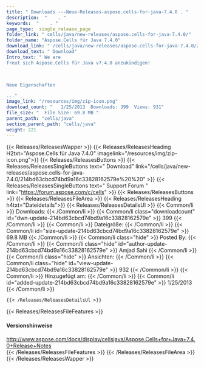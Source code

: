 ```yaml
---
title: " Downloads ---Neue-Releases-aspose.cells-for-java-7.4.0 . "
description:  "    . " 
keywords:  "    . " 
page_type:  single_release_page
folder_link: " cells/java/new-releases/aspose.cells-for-java-7.4.0/"
folder_name: "Aspose.Cells für Java 7.4.0"
download_link: " /cells/java/new-releases/aspose.cells-for-java-7.4.0/214bd63cbcd74bd9a16c33828162579e"
download_text: " Download"
Intro_text: " We are
freut sich Aspose.Cells für Java v7.4.0 anzukündigen!

 

Neue Eigenschaften

..."
image_link: "/resources/img/zip-icon.png"
download_count: "   1/25/2013  Downloads: 399  Views: 931"
file_size: "  File Size: 69.8 MB "
parent_path: "cells/java"
section_parent_path: "cells/java"
weight: 221
---
```


{{< Releases/ReleasesWapper >}}
  {{< Releases/ReleasesHeading H2txt="Aspose.Cells für Java 7.4.0" imagelink="/resources/img/zip-icon.png">}}
  {{< Releases/ReleasesButtons >}}
    {{< Releases/ReleasesSingleButtons text=" Download" link="/cells/java/new-releases/aspose.cells-for-java-7.4.0/214bd63cbcd74bd9a16c33828162579e%20%20" >}}
    {{< Releases/ReleasesSingleButtons text=" Support Forum " link="https://forum.aspose.com/c/cells" >}}
  {{< Releases/ReleasesButtons >}}
  {{< Releases/ReleasesFileArea >}}
    {{< Releases/ReleasesHeading h4txt="Dateidetails">}}
    {{< Releases/ReleasesDetailsUl >}}
            {{< Common/li >}} Downloads: {{< /Common/li >}}
      {{< Common/li class="downloadcount" id="dwn-update-214bd63cbcd74bd9a16c33828162579e" >}} 399 {{< /Common/li >}}
      {{< Common/li >}} Dateigröße: {{< /Common/li >}}
      {{< Common/li id="size-update-214bd63cbcd74bd9a16c33828162579e" >}} 69.8 MB {{< /Common/li >}} 
      {{< Common/li  class="hide" >}} Posted By: {{< /Common/li >}} 
      {{< Common/li class="hide" id="author-update-214bd63cbcd74bd9a16c33828162579e" >}} Amjad Sahi {{< /Common/li >}}
      {{< Common/li class="hide" >}} Ansichten: {{< /Common/li >}}
      {{< Common/li class="hide" id="view-update-214bd63cbcd74bd9a16c33828162579e" >}} 932 {{< /Common/li >}}
      {{< Common/li >}} Hinzugefügt am: {{< /Common/li >}}
      {{< Common/li id="added-update-214bd63cbcd74bd9a16c33828162579e" >}} 1/25/2013 {{< /Common/li >}} 

    {{< /Releases/ReleasesDetailsUl >}}

  {{< Releases/ReleasesFileFeatures >}}
      <h4>Versionshinweise</h4><div> <a href="http://www.aspose.com/docs/display/cellsjava/Aspose.Cells+for+Java+7.4.0+Release+Notes">http://www.aspose.com/docs/display/cellsjava/Aspose.Cells+for+Java+7.4.0+Release+Notes</a></div>
  {{< /Releases/ReleasesFileFeatures >}}
 {{< /Releases/ReleasesFileArea >}}
{{< /Releases/ReleasesWapper >}}




